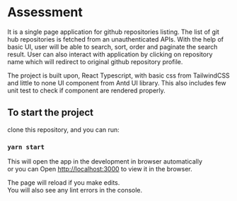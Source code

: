# Assessment

It is a single page application for github repositories listing. The list of git hub repositories is fetched from an unauthenticated APIs. With the help of basic UI, user will be able to search, sort, order and paginate the search result. User can also interact with application by clicking on repository name which will redirect to original github repository profile.

The project is built upon, React Typescript, with basic css from TailwindCSS and little to none UI component from Antd UI library. This also includes few unit test to check if component are rendered properly.

## To start the project

clone this repository, and you can run:

### `yarn start`
 
This will open the app in the development in browser automatically \
or you can Open [http://localhost:3000](http://localhost:3000) to view it in the browser.

The page will reload if you make edits.\
You will also see any lint errors in the console.

